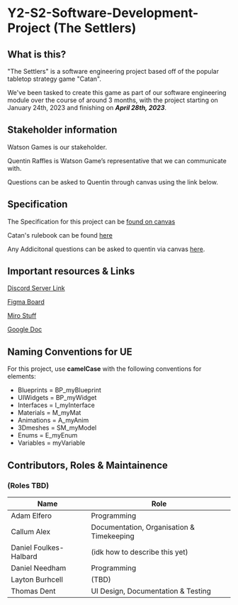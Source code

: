 # Y2-S2-Software-Development-Project (The Settlers)


## What is this?

"The Settlers" is a software engineering project based off of the popular tabletop strategy game "Catan".

We've been tasked to create this game as part of our software engineering module over the course of around 3 months, with the project starting on January 24th, 2023 and finishing on ***April 28th, 2023***.


## Stakeholder information

Watson Games is our stakeholder.

Quentin Raffles is Watson Game’s representative that we can communicate with.

Questions can be asked to Quentin through canvas using the link below.


## Specification

The Specification for this project can be [found on canvas](https://github.com/UoS-CompSci-Team/Y2-S2-Software-Development-Project/files/10490593/SWECoursework2023.1.pdf)

Catan's rulebook can be found [here](https://github.com/UoS-CompSci-Team/Y2-S2-Software-Development-Project/files/10490599/Catan.Rulebook.1.pdf)


Any Addicitonal questions can be asked to quentin via canvas [here](https://canvas.sussex.ac.uk/courses/21660/discussion_topics/278808).


## __Important resources & Links__

[Discord Server Link](https://discord.gg/muWzrvMc)

[Figma Board](https://www.figma.com/file/rEp8yyZT7JQBYX4SyXFvA5/Coursework-Design-Stuff?node-id=0%3A1&t=8FlJQkyzOtbRuUQI-1)

[Miro Stuff](https://miro.com/app/board/uXjVPulpUUM=/?share_link_id=639960897637)

[Google Doc](https://docs.google.com/document/d/1YvfpGBZK_fr69mV4VCjYc3p4dFMyyVpiIodXD3ReDhQ/edit?usp=sharing)


## __Naming Conventions for UE__

For this project, use __camelCase__ with the following conventions for elements:

- Blueprints = BP_myBlueprint
- UIWidgets = BP_myWidget
- Interfaces = I_myInterface
- Materials = M_myMat
- Animations = A_myAnim
- 3Dmeshes = SM_myModel
- Enums = E_myEnum
- Variables = myVariable

## Contributors, Roles & Maintainence 

### (Roles TBD)

| Name      | Role |
| ----------- | ----------- |
| Adam Elfero      | Programming       |
| Callum Alex   | Documentation, Organisation & Timekeeping       |
| Daniel Foulkes-Halbard     |   (idk how to describe this yet)    |
| Daniel Needham  | Programming     |
| Layton Burhcell   | (TBD)      |
| Thomas Dent   | UI Design, Documentation & Testing   |
